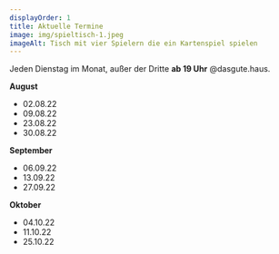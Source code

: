 ```yaml
---
displayOrder: 1
title: Aktuelle Termine
image: img/spieltisch-1.jpeg
imageAlt: Tisch mit vier Spielern die ein Kartenspiel spielen
---
```

Jeden Dienstag im Monat, außer der Dritte **ab 19 Uhr** @dasgute.haus.

**August**

* 02.08.22
* 09.08.22
* 23.08.22
* 30.08.22

**September**

* 06.09.22
* 13.09.22
* 27.09.22

**Oktober**

* 04.10.22
* 11.10.22
* 25.10.22